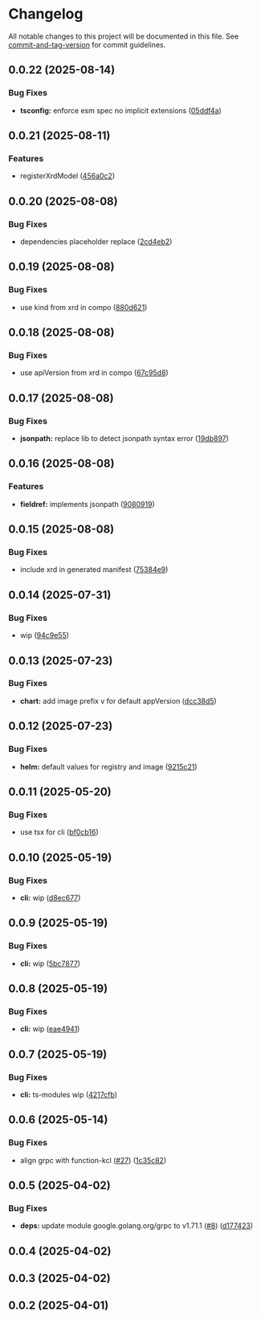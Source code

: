 # Changelog

All notable changes to this project will be documented in this file. See [commit-and-tag-version](https://github.com/absolute-version/commit-and-tag-version) for commit guidelines.

## 0.0.22 (2025-08-14)


### Bug Fixes

* **tsconfig:** enforce esm spec no implicit extensions ([05ddf4a](https://github.com/SocialGouv/crossplane-function-js/commit/05ddf4ad3f419b51741c2d4d3fd79323ae9a0c5c))

## 0.0.21 (2025-08-11)


### Features

* registerXrdModel ([456a0c2](https://github.com/SocialGouv/crossplane-function-js/commit/456a0c211e73b5ab9cbf93554965d9aec82cd007))

## 0.0.20 (2025-08-08)


### Bug Fixes

* dependencies placeholder replace ([2cd4eb2](https://github.com/SocialGouv/crossplane-function-js/commit/2cd4eb2d674f439da6b21afb4487990295f1c0d3))

## 0.0.19 (2025-08-08)


### Bug Fixes

* use kind from xrd in compo ([880d621](https://github.com/SocialGouv/crossplane-function-js/commit/880d6211257ffb222cbfa7837c3ccab82b7a76c9))

## 0.0.18 (2025-08-08)


### Bug Fixes

* use apiVersion from xrd in compo ([67c95d8](https://github.com/SocialGouv/crossplane-function-js/commit/67c95d8d0b6ea0dece48884d9ea962fbdee14849))

## 0.0.17 (2025-08-08)


### Bug Fixes

* **jsonpath:** replace lib to detect jsonpath syntax error ([19db897](https://github.com/SocialGouv/crossplane-function-js/commit/19db8974f2613a91d20dcfe071b6260a7ab36cf1))

## 0.0.16 (2025-08-08)


### Features

* **fieldref:** implements jsonpath ([9080919](https://github.com/SocialGouv/crossplane-function-js/commit/9080919a30b254454e0417b1400b6d192c0fc1c7))

## 0.0.15 (2025-08-08)


### Bug Fixes

* include xrd in generated manifest ([75384e9](https://github.com/SocialGouv/crossplane-function-js/commit/75384e9ad60a7bc0995f311886b98d6359591979))

## 0.0.14 (2025-07-31)


### Bug Fixes

* wip ([94c9e55](https://github.com/SocialGouv/crossplane-function-js/commit/94c9e55cbe7d46dd18ae3b9c376859ce061811aa))

## 0.0.13 (2025-07-23)


### Bug Fixes

* **chart:** add image prefix v for default appVersion ([dcc38d5](https://github.com/SocialGouv/crossplane-function-js/commit/dcc38d563a5f8c2871616c8f4e3ff8a37d6b2e63))

## 0.0.12 (2025-07-23)


### Bug Fixes

* **helm:** default values for registry and image ([9215c21](https://github.com/SocialGouv/crossplane-function-js/commit/9215c21652295ccf7c4dcbd17f6b8ae0dee896b1))

## 0.0.11 (2025-05-20)


### Bug Fixes

* use tsx for cli ([bf0cb16](https://github.com/SocialGouv/crossplane-function-js/commit/bf0cb16e1417f736c1a3d059784eebd5e072e48b))

## 0.0.10 (2025-05-19)


### Bug Fixes

* **cli:** wip ([d8ec677](https://github.com/SocialGouv/crossplane-function-js/commit/d8ec67739bb83cd1b277c188245bca9f8d57d504))

## 0.0.9 (2025-05-19)


### Bug Fixes

* **cli:** wip ([5bc7877](https://github.com/SocialGouv/crossplane-function-js/commit/5bc78773b0717ac9d0b81103ad49ac91e662cdb8))

## 0.0.8 (2025-05-19)


### Bug Fixes

* **cli:** wip ([eae4941](https://github.com/SocialGouv/crossplane-function-js/commit/eae494110a8c57ccad126d5d7b6ff81b1b409047))

## 0.0.7 (2025-05-19)


### Bug Fixes

* **cli:** ts-modules wip ([4217cfb](https://github.com/SocialGouv/crossplane-function-js/commit/4217cfb21124c8373dc5f28da26357f25b99e30f))

## 0.0.6 (2025-05-14)


### Bug Fixes

* align grpc with function-kcl ([#27](https://github.com/SocialGouv/crossplane-function-js/issues/27)) ([1c35c82](https://github.com/SocialGouv/crossplane-function-js/commit/1c35c829820dd3fa05dd8a551037feed3202955f))

## 0.0.5 (2025-04-02)


### Bug Fixes

* **deps:** update module google.golang.org/grpc to v1.71.1 ([#8](https://github.com/SocialGouv/crossplane-function-js/issues/8)) ([d177423](https://github.com/SocialGouv/crossplane-function-js/commit/d1774230dd0984cea017304d6053312bd40de79b))

## 0.0.4 (2025-04-02)

## 0.0.3 (2025-04-02)

## 0.0.2 (2025-04-01)
